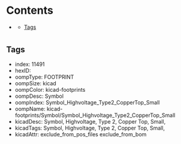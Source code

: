 



Contents
========

* [](#)
	* [Tags](#tags)

# 

## Tags

- index: 11491
- hexID: 
- oompType: FOOTPRINT
- oompSize: kicad
- oompColor: kicad-footprints
- oompDesc: Symbol
- oompIndex: Symbol_Highvoltage_Type2_CopperTop_Small
- oompName: kicad-footprints/Symbol/Symbol_Highvoltage_Type2_CopperTop_Small
- kicadDesc: Symbol, Highvoltage, Type 2, Copper Top, Small,
- kicadTags: Symbol, Highvoltage, Type 2, Copper Top, Small,
- kicadAttr: exclude_from_pos_files exclude_from_bom
